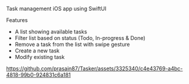 Task management iOS app using SwiftUI

Features
- A list showing available tasks
- Filter list based on status (Todo, In-progress & Done)
- Remove a task from the list with swipe gesture
- Create a new task
- Modify existing task

https://github.com/prasain87/Tasker/assets/3325340/c4e43769-a4bc-4818-99b0-924831c6a181

